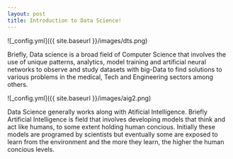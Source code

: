 ```yaml
---
layout: post
title: Introduction to Data Science!
---
```

![_config.yml]({{ site.baseurl }}/images/dts.png)

Briefly, Data science is a broad field of Computer Science that involves the use of unique patterns, analytics, model training and artificial neural networks to observe and study datasets with big-Data to find solutions to various problems in the medical, Tech and Engineering sectors among others. 

![_config.yml]({{ site.baseurl }}/images/aig2.png)

Data Science generally works along with Atificial Intelligence. Briefly Artificial Intelligence is field that involves developing models that think and act like humans, to some extent holding human concious. Initially these models are programed by scientists but eventually some are exposed to learn from the environment and the more they learn, the higher the human concious levels. 
